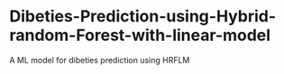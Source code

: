 # Dibeties-Prediction-using-Hybrid-random-Forest-with-linear-model
A ML model for dibeties prediction using HRFLM
